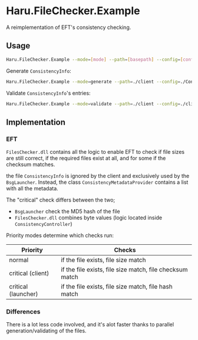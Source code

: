 # Haru.FileChecker.Example

A reimplementation of EFT's consistency checking.

## Usage

```sh
Haru.FileChecker.Example --mode=[mode] --path=[basepath] --config=[config]
```

Generate `ConsistencyInfo`:

```sh
Haru.FileChecker.Example --mode=generate --path=./client --config=./ConsistencyInfo
```

Validate `ConsistencyInfo`'s entries:

```sh
Haru.FileChecker.Example --mode=validate --path=./client --config=./client/ConsistencyInfo
```

## Implementation

### EFT

`FilesChecker.dll` contains all the logic to enable EFT to check if file sizes
are still correct, if the required files exist at all, and for some if the
checksum matches.

the file `ConsistencyInfo` is ignored by the client and exclusively used by the
`BsgLauncher`. Instead, the class `ConsistencyMetadataProvider` contains a list
with all the metadata.

The "critical" check differs between the two;

- `BsgLauncher` check the MD5 hash of the file
- `FilesChecker.dll` combines byte values (logic located inside
  `ConsistencyController`)

Priority modes determine which checks run:

**Priority**        | **Checks**
------------------- | --------------------------------------------------------
normal              | if the file exists, file size match
critical (client)   | if the file exists, file size match, file checksum match
critical (launcher) | if the file exists, file size match, file hash match

### Differences

There is a lot less code involved, and it's alot faster thanks to parallel
generation/validating of the files.
